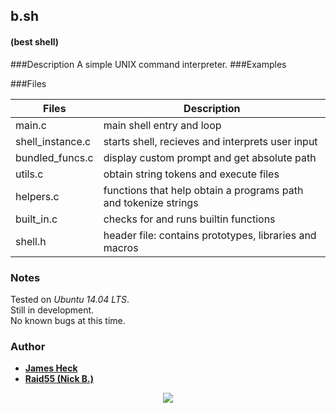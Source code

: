 ## b.sh
#### (best shell)

###Description 
A simple UNIX command interpreter.
###Examples

###Files

|   **Files**   |   **Description**   |
| -------------- | --------------------- |
| main.c | main shell entry and loop |
| shell_instance.c | starts shell, recieves and interprets user input|
| bundled_funcs.c | display custom prompt and get absolute path |
| utils.c | obtain string tokens and execute files |
| helpers.c | functions that help obtain a programs path and tokenize strings |
| built_in.c | checks for and runs builtin functions |
| shell.h | header file: contains prototypes, libraries and macros |

### Notes
Tested on *Ubuntu 14.04 LTS*.  
Still in development.  
No known bugs at this time.  

### Author

* [**James Heck**](https://github.com/notjamesheck) 
* [**Raid55 (Nick B.)**](https://github.com/Raid55)

<p align="center">
<a href="https://www.holbertonschool.com"><img src="https://intranet.hbtn.io/assets/holberton-logo-simplified-d4e8a1e8bf5ad93c8c3ce32895b4b53749b477b7ba7342d7f064e6883bcd3be2.png"></a>
</p>

